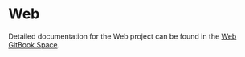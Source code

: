 # Web
Detailed documentation for the Web project can be found in the [Web GitBook Space](https://app.gitbook.com/@shapeshiftdao/s/web/).